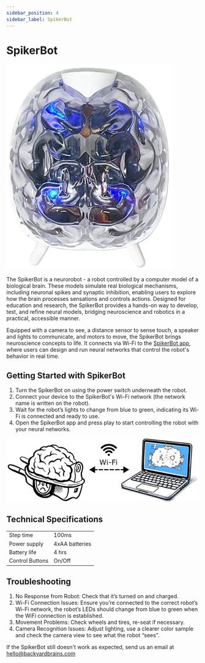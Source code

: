 ```yaml
---
sidebar_position: 4
sidebar_label: SpikerBot
---
```


# SpikerBot #

![image of robot](./robot.png)

The SpikerBot is a neurorobot - a robot controlled by a computer model of a biological brain. These models simulate real biological mechanisms, including neuronal spikes and synaptic inhibition, enabling users to explore how the brain processes sensations and controls actions. Designed for education and research, the SpikerBot provides a hands-on way to develop, test, and refine neural models, bridging neuroscience and robotics in a practical, accessible manner.

Equipped with a camera to see, a distance sensor to sense touch, a speaker and lights to communicate, and motors to move, the SpikerBot brings neuroscience concepts to life. It connects via Wi-Fi to the [SpikerBot app](https://docs.backyardbrains.com/Software/SpikerBot/), where users can design and run neural networks that control the robot's behavior in real time.

## Getting Started with SpikerBot ##

1. Turn the SpikerBot on using the power switch underneath the robot.
2. Connect your device to the SpikerBot's Wi-Fi network (the network name is written on the robot).
3. Wait for the robot’s lights to change from blue to green, indicating its Wi-Fi is connected and ready to use.
4. Open the SpikerBot app and press play to start controlling the robot with your neural networks.

![robot-app connection](./wifi.png)

## Technical Specifications ##

|||
|---|---|
|Step time |	100ms|
|Power supply |	4xAA batteries|
|Battery life |	4 hrs|
|Control Buttons | On/Off|

## Troubleshooting ##

1. No Response from Robot: Check that it’s turned on and charged.
2. Wi-Fi Connection Issues: Ensure you’re connected to the correct robot’s Wi-Fi network, the robot’s LEDs should change from blue to green when the WiFi connection is established.
3. Movement Problems: Check wheels and tires, re-seat if necessary.
4. Camera Recognition Issues: Adjust lighting, use a clearer color sample and check the camera view to see what the robot “sees”.

If the SpikerBot still doesn't work as expected, send us an email at hello@backyardbrains.com